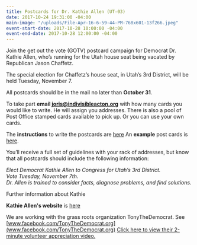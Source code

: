 ```yaml
---
title: Postcards for Dr. Kathie Allen (UT-03)
date: 2017-10-24 19:31:00 -04:00
main-image: "/uploads/File-Apr-16-6-59-44-PM-768x601-13f266.jpeg"
event-start-date: 2017-10-28 10:00:00 -04:00
event-end-date: 2017-10-28 12:00:00 -04:00
---
```


Join the get out the vote (GOTV) postcard campaign for Democrat Dr. Kathie Allen, who’s running for the Utah house seat being vacated by Republican Jason Chaffetz.

The special election for Chaffetz’s house seat, in Utah’s 3rd District, will be held Tuesday, November 7. 

All postcards should be in the mail no later than **October 31**. 

To take part **email joris@indivisibleacton.org** with how many cards you would like to write. He will assign you addresses. There is also a pool of Post Office stamped cards available to pick up. Or you can use your own cards. 

The **instructions** to write the postcards are [here](https://docs.google.com/document/d/1za72EW4y0M-xQdQVsrnHek1KlLHa2W_wVAJ0FOVbk5Y/edit?usp=sharing)
An **example** post cards is [here](https://drive.google.com/file/d/0BwLIGG6Uwnr_R2pkZ2RzTjNJOHc/view?usp=sharing).

You’ll receive a full set of guidelines with your rack of addresses, but know that all postcards should include the following information:

*Elect Democrat Kathie Allen to Congress for Utah’s 3rd District.*<br>
*Vote Tuesday, November 7th.*<br>
*Dr. Allen is trained to consider facts, diagnose problems, and find solutions.*

Further information about Kathie

**Kathie Allen's website** is [here](https://www.drkathieforcongress.com/)

We are working with the grass roots organization TonyTheDemocrat. See [www.facebook.com/TonyTheDemocrat.org](www.facebook.com/TonyTheDemocrat.org)
[Click here to view their 2-minute volunteer appreciation video.](https://spark.adobe.com/video/YfSMnjVOVSYLY)